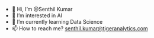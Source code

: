 - 👋 Hi, I’m @Senthil Kumar
- 👀 I’m interested in AI
- 🌱 I’m currently learning Data Science
- 📫 How to reach me? senthil.kumar@tigeranalytics.com

<!---
Senthil-Tiger/Senthil-Tiger is a ✨ special ✨ repository because its `README.md` (this file) appears on your GitHub profile.
You can click the Preview link to take a look at your changes.
--->

